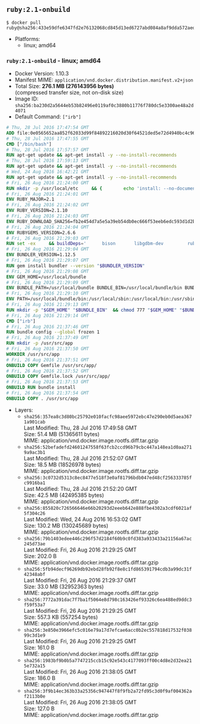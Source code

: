 ## `ruby:2.1-onbuild`

```console
$ docker pull ruby@sha256:433e59dfe6347fd2e76132068cd845d13ed6727abd084a8af9dda572aed521b4
```

-	Platforms:
	-	linux; amd64

### `ruby:2.1-onbuild` - linux; amd64

-	Docker Version: 1.10.3
-	Manifest MIME: `application/vnd.docker.distribution.manifest.v2+json`
-	Total Size: **276.1 MB (276143956 bytes)**  
	(compressed transfer size, not on-disk size)
-	Image ID: `sha256:ba230d2a5644eb53b82496e0119af0c3880b11776f780dc5e3300ae48a2d4071`
-	Default Command: `["irb"]`

```dockerfile
# Thu, 28 Jul 2016 17:47:54 GMT
ADD file:0e0565652aa852f62033d99f84892216020d30f64521ded5e72d4940bc4c9697 in /
# Thu, 28 Jul 2016 17:47:55 GMT
CMD ["/bin/bash"]
# Thu, 28 Jul 2016 17:57:57 GMT
RUN apt-get update && apt-get install -y --no-install-recommends 		ca-certificates 		curl 		wget 	&& rm -rf /var/lib/apt/lists/*
# Thu, 28 Jul 2016 17:59:13 GMT
RUN apt-get update && apt-get install -y --no-install-recommends 		bzr 		git 		mercurial 		openssh-client 		subversion 				procps 	&& rm -rf /var/lib/apt/lists/*
# Wed, 24 Aug 2016 16:42:21 GMT
RUN apt-get update && apt-get install -y --no-install-recommends 		autoconf 		automake 		bzip2 		file 		g++ 		gcc 		imagemagick 		libbz2-dev 		libc6-dev 		libcurl4-openssl-dev 		libdb-dev 		libevent-dev 		libffi-dev 		libgeoip-dev 		libglib2.0-dev 		libjpeg-dev 		libkrb5-dev 		liblzma-dev 		libmagickcore-dev 		libmagickwand-dev 		libmysqlclient-dev 		libncurses-dev 		libpng-dev 		libpq-dev 		libreadline-dev 		libsqlite3-dev 		libssl-dev 		libtool 		libwebp-dev 		libxml2-dev 		libxslt-dev 		libyaml-dev 		make 		patch 		xz-utils 		zlib1g-dev 	&& rm -rf /var/lib/apt/lists/*
# Fri, 26 Aug 2016 21:24:00 GMT
RUN mkdir -p /usr/local/etc 	&& { 		echo 'install: --no-document'; 		echo 'update: --no-document'; 	} >> /usr/local/etc/gemrc
# Fri, 26 Aug 2016 21:24:01 GMT
ENV RUBY_MAJOR=2.1
# Fri, 26 Aug 2016 21:24:02 GMT
ENV RUBY_VERSION=2.1.10
# Fri, 26 Aug 2016 21:24:03 GMT
ENV RUBY_DOWNLOAD_SHA256=fb2e454d7a5e5a39eb54db0ec666f53eeb6edc593d1d2b970ae4d150b831dd20
# Fri, 26 Aug 2016 21:24:04 GMT
ENV RUBYGEMS_VERSION=2.6.6
# Fri, 26 Aug 2016 21:29:03 GMT
RUN set -ex 	&& buildDeps=' 		bison 		libgdbm-dev 		ruby 	' 	&& apt-get update 	&& apt-get install -y --no-install-recommends $buildDeps 	&& rm -rf /var/lib/apt/lists/* 	&& curl -fSL -o ruby.tar.gz "http://cache.ruby-lang.org/pub/ruby/$RUBY_MAJOR/ruby-$RUBY_VERSION.tar.gz" 	&& echo "$RUBY_DOWNLOAD_SHA256 *ruby.tar.gz" | sha256sum -c - 	&& mkdir -p /usr/src/ruby 	&& tar -xzf ruby.tar.gz -C /usr/src/ruby --strip-components=1 	&& rm ruby.tar.gz 	&& cd /usr/src/ruby 	&& { echo '#define ENABLE_PATH_CHECK 0'; echo; cat file.c; } > file.c.new && mv file.c.new file.c 	&& autoconf 	&& ./configure --disable-install-doc 	&& make -j"$(nproc)" 	&& make install 	&& apt-get purge -y --auto-remove $buildDeps 	&& gem update --system $RUBYGEMS_VERSION 	&& rm -r /usr/src/ruby
# Fri, 26 Aug 2016 21:29:04 GMT
ENV BUNDLER_VERSION=1.12.5
# Fri, 26 Aug 2016 21:29:07 GMT
RUN gem install bundler --version "$BUNDLER_VERSION"
# Fri, 26 Aug 2016 21:29:08 GMT
ENV GEM_HOME=/usr/local/bundle
# Fri, 26 Aug 2016 21:29:09 GMT
ENV BUNDLE_PATH=/usr/local/bundle BUNDLE_BIN=/usr/local/bundle/bin BUNDLE_SILENCE_ROOT_WARNING=1 BUNDLE_APP_CONFIG=/usr/local/bundle
# Fri, 26 Aug 2016 21:29:10 GMT
ENV PATH=/usr/local/bundle/bin:/usr/local/sbin:/usr/local/bin:/usr/sbin:/usr/bin:/sbin:/bin
# Fri, 26 Aug 2016 21:29:13 GMT
RUN mkdir -p "$GEM_HOME" "$BUNDLE_BIN" 	&& chmod 777 "$GEM_HOME" "$BUNDLE_BIN"
# Fri, 26 Aug 2016 21:29:14 GMT
CMD ["irb"]
# Fri, 26 Aug 2016 21:37:46 GMT
RUN bundle config --global frozen 1
# Fri, 26 Aug 2016 21:37:49 GMT
RUN mkdir -p /usr/src/app
# Fri, 26 Aug 2016 21:37:50 GMT
WORKDIR /usr/src/app
# Fri, 26 Aug 2016 21:37:51 GMT
ONBUILD COPY Gemfile /usr/src/app/
# Fri, 26 Aug 2016 21:37:52 GMT
ONBUILD COPY Gemfile.lock /usr/src/app/
# Fri, 26 Aug 2016 21:37:53 GMT
ONBUILD RUN bundle install
# Fri, 26 Aug 2016 21:37:54 GMT
ONBUILD COPY . /usr/src/app
```

-	Layers:
	-	`sha256:357ea8c3d80bc25792e010facfc98aee5972ebc47e290eb0d5aea3671a901cab`  
		Last Modified: Thu, 28 Jul 2016 17:49:58 GMT  
		Size: 51.4 MB (51365611 bytes)  
		MIME: application/vnd.docker.image.rootfs.diff.tar.gzip
	-	`sha256:52befadefd24601247558f63fcb2ccd96b79cbc447a148ea1d0aa2719a9ac3b1`  
		Last Modified: Thu, 28 Jul 2016 21:52:07 GMT  
		Size: 18.5 MB (18526978 bytes)  
		MIME: application/vnd.docker.image.rootfs.diff.tar.gzip
	-	`sha256:3c0732d5313c8ec8477e518f3e0af81796bdb047ed48cf256333785fc9916ba1`  
		Last Modified: Thu, 28 Jul 2016 21:52:20 GMT  
		Size: 42.5 MB (42495385 bytes)  
		MIME: application/vnd.docker.image.rootfs.diff.tar.gzip
	-	`sha256:855820c726566646e66b20293d2eeeb642e888fbe4302a3cdf6021af5f304c26`  
		Last Modified: Wed, 24 Aug 2016 16:53:02 GMT  
		Size: 130.2 MB (130245689 bytes)  
		MIME: application/vnd.docker.image.rootfs.diff.tar.gzip
	-	`sha256:79b1403edee446c296f57d2184f60b9c0fd383a933433a21156a67ac245d73ae`  
		Last Modified: Fri, 26 Aug 2016 21:29:25 GMT  
		Size: 202.0 B  
		MIME: application/vnd.docker.image.rootfs.diff.tar.gzip
	-	`sha256:5fb94decf96269db92ebd28fb92f8e8c1fd865391794cdb3a99dc31f42348abf`  
		Last Modified: Fri, 26 Aug 2016 21:29:37 GMT  
		Size: 33.0 MB (32952363 bytes)  
		MIME: application/vnd.docker.image.rootfs.diff.tar.gzip
	-	`sha256:7772a391dac7f7ba1f5064e8d798c163426ef93326c6ea488ed9ddc3f59f53a7`  
		Last Modified: Fri, 26 Aug 2016 21:29:25 GMT  
		Size: 557.3 KB (557254 bytes)  
		MIME: application/vnd.docker.image.rootfs.diff.tar.gzip
	-	`sha256:3e850e3966efc5c016e79a17d7efcae6acc0b2ec557818d17532f03899c3d1e9`  
		Last Modified: Fri, 26 Aug 2016 21:29:25 GMT  
		Size: 161.0 B  
		MIME: application/vnd.docker.image.rootfs.diff.tar.gzip
	-	`sha256:1983bf9b0b5a7747215ccb15c92e543c4177093ff00c4d8e2d32ea215e732a15`  
		Last Modified: Fri, 26 Aug 2016 21:38:05 GMT  
		Size: 186.0 B  
		MIME: application/vnd.docker.image.rootfs.diff.tar.gzip
	-	`sha256:3f9b14ec363b33a25356c947447f8f9fb2a72fd95c3d0f9af004362af2113b0e`  
		Last Modified: Fri, 26 Aug 2016 21:38:05 GMT  
		Size: 127.0 B  
		MIME: application/vnd.docker.image.rootfs.diff.tar.gzip
